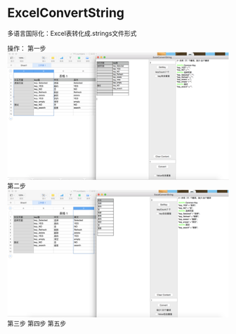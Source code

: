 # ExcelConvertString
多语言国际化：Excel表转化成.strings文件形式

操作：
第一步
![image](https://github.com/big-watermelon/ExcelConvertString/blob/master/excel%E6%93%8D%E4%BD%9C2.png)
第二步
![image](https://github.com/big-watermelon/ExcelConvertString/blob/master/excel%E6%93%8D%E4%BD%9C1.png)
第三步
第四步
第五步
